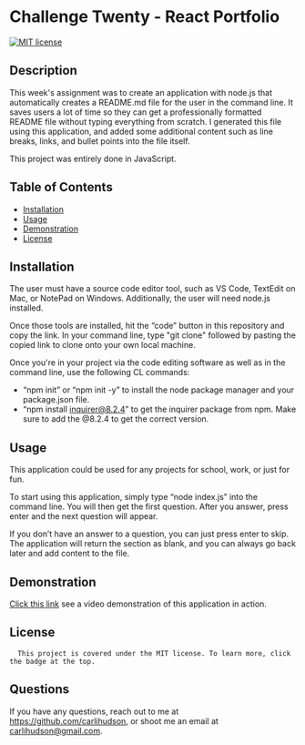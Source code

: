 #  Challenge Twenty - React Portfolio

  [![MIT license](https://img.shields.io/badge/License-MIT-blue.svg)](https://choosealicense.com/licenses/mit//)
        
  ## Description
   This week's assignment was to create an application with node.js that automatically creates a README.md file for the user in the command line. It saves users a lot of time so they can get a professionally formatted README file without typing everything from scratch. I generated this file using this application, and added some additional content such as line breaks, links, and bullet points into the file itself. 
   
   This project was entirely done in JavaScript.
  
  ## Table of Contents
  - [Installation](#installation)
  - [Usage](#usage)
  - [Demonstration](#demonstration)
  - [License](#license)
  
  ## Installation
  The user must have a source code editor tool, such as VS Code, TextEdit on Mac, or NotePad on Windows. Additionally, the user will need node.js installed. 
  
  Once those tools are installed, hit the “code” button in this repository and copy the link. In your command line, type "git clone" followed by pasting the copied link to clone onto your own local machine. 
  
  Once you're in your project via the code editing software as well as in the command line, use the following CL commands: 
  * “npm init” or “npm init -y” to install the node package manager and your package.json file. 
  * “npm install inquirer@8.2.4” to get the inquirer package from npm. Make sure to add the @8.2.4 to get the correct version.
  
  ## Usage
  This application could be used for any projects for school, work, or just for fun.
  
  To start using this application, simply type “node index.js” into the command line. You will then get the first question. After you answer, press enter and the next question will appear. 
  
  If you don’t have an answer to a question, you can just press enter to skip. The application will return the section as blank, and you can always go back later and add content to the file. 

  ## Demonstration
  [Click this link](https://drive.google.com/file/d/1jmo5cuZZOBo-1tUNu6xV6-Y_-RMHgdEH/view) see a video demonstration of this application in action.
  

  ## License
      This project is covered under the MIT license. To learn more, click the badge at the top.

  ## Questions
  If you have any questions, reach out to me at https://github.com/carlihudson, or shoot me an email at carlihudson@gmail.com.
   
